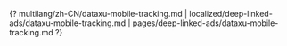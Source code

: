{? multilang/zh-CN/dataxu-mobile-tracking.md | localized/deep-linked-ads/dataxu-mobile-tracking.md | pages/deep-linked-ads/dataxu-mobile-tracking.md ?}
